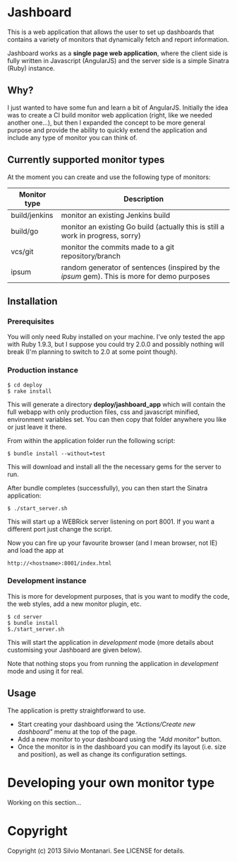 # Jashboard

This is a web application that allows the user to set up dashboards that contains a variety of monitors that dynamically fetch and report information.

Jashboard works as a **single page web application**, where the client side is fully written in Javascript (AngularJS) and the server side is a simple Sinatra (Ruby) instance.

## Why?
I just wanted to have some fun and learn a bit of AngularJS. Initially the idea was to create a CI build monitor web application (right, like we needed another one…), but then I expanded the concept to be more general purpose and provide the ability to quickly extend the application and include any type of monitor you can think of.

## Currently supported monitor types
At the moment you can create and use the following type of monitors:

Monitor type  | Description | 
------------  | ----------- |
build/jenkins | monitor an existing Jenkins build | 
build/go      | monitor an existing Go build (actually this is still a work in progress, sorry) |
vcs/git       | monitor the commits made to a git repository/branch |
ipsum         | random generator of sentences (inspired by the *ipsum* gem). This is more for demo purposes |

## Installation
### Prerequisites
You will only need Ruby installed on your machine. I've only tested the app with Ruby 1.9.3, but I suppose you could try 2.0.0 and possibly nothing will break (I'm planning to switch to 2.0 at some point though).

### Production instance

    $ cd deploy
    $ rake install

This will generate a directory **deploy/jashboard_app** which will contain the full webapp with only production files, css and javascript minified, environment variables set. You can then copy that folder anywhere you like or just leave it there.

From within the application folder run the following script:

	$ bundle install --without=test
	
This will download and install all the the necessary gems for the server to run.

After bundle completes (successfully), you can then start the Sinatra application:

	$ ./start_server.sh
	
This will start up a WEBRick server listening on port 8001. If you want a different port just change the script.

Now you can fire up your favourite browser (and I mean browser, not IE) and load the app at

	http://<hostname>:8001/index.html

### Development instance
This is more for development purposes, that is you want to modify the code, the web styles, add a new monitor plugin, etc.

	$ cd server
	$ bundle install
	$./start_server.sh

This will start the application in *development* mode (more details about customising your Jashboard are given below).

Note that nothing stops you from running the application in *development* mode and using it for real.


## Usage
The application is pretty straightforward to use. 

* Start creating your dashboard using the *"Actions/Create new dashboard"* menu at the top of the page.
* Add a new monitor to your dashboard using the *"Add monitor"* button. 
* Once the monitor is in the dashboard you can modify its layout (i.e. size and position), as well as change its configuration settings.

# Developing your own monitor type
Working on this section...

# Copyright

Copyright (c) 2013 Silvio Montanari. See LICENSE for details.

